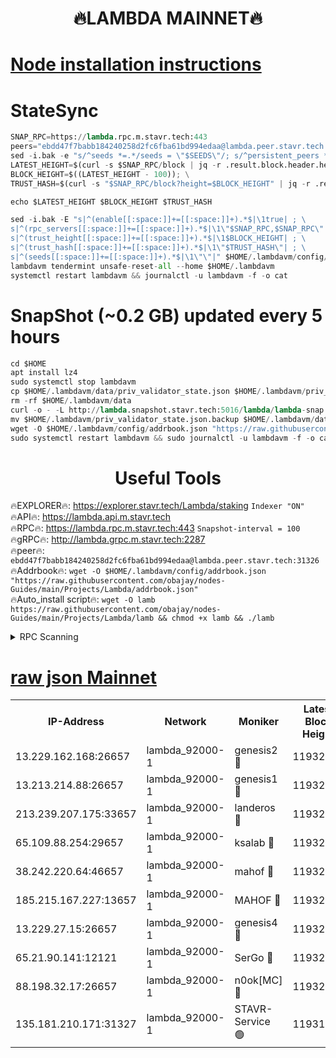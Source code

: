 <h1 align="center"> 🔥LAMBDA MAINNET🔥</h1>


[Node installation instructions](https://github.com/obajay/nodes-Guides/tree/main/Projects/Lambda)
=


# StateSync
```python
SNAP_RPC=https://lambda.rpc.m.stavr.tech:443
peers="ebdd47f7babb184240258d2fc6fba61bd994edaa@lambda.peer.stavr.tech:31326" 
sed -i.bak -e "s/^seeds *=.*/seeds = \"$SEEDS\"/; s/^persistent_peers *=.*/persistent_peers = \"$PEERS\"/" $HOME/.lambdavm/config/config.toml
LATEST_HEIGHT=$(curl -s $SNAP_RPC/block | jq -r .result.block.header.height); \
BLOCK_HEIGHT=$((LATEST_HEIGHT - 100)); \
TRUST_HASH=$(curl -s "$SNAP_RPC/block?height=$BLOCK_HEIGHT" | jq -r .result.block_id.hash)

echo $LATEST_HEIGHT $BLOCK_HEIGHT $TRUST_HASH

sed -i.bak -E "s|^(enable[[:space:]]+=[[:space:]]+).*$|\1true| ; \
s|^(rpc_servers[[:space:]]+=[[:space:]]+).*$|\1\"$SNAP_RPC,$SNAP_RPC\"| ; \
s|^(trust_height[[:space:]]+=[[:space:]]+).*$|\1$BLOCK_HEIGHT| ; \
s|^(trust_hash[[:space:]]+=[[:space:]]+).*$|\1\"$TRUST_HASH\"| ; \
s|^(seeds[[:space:]]+=[[:space:]]+).*$|\1\"\"|" $HOME/.lambdavm/config/config.toml
lambdavm tendermint unsafe-reset-all --home $HOME/.lambdavm
systemctl restart lambdavm && journalctl -u lambdavm -f -o cat

```
# SnapShot (~0.2 GB) updated every 5 hours
```python
cd $HOME
apt install lz4
sudo systemctl stop lambdavm
cp $HOME/.lambdavm/data/priv_validator_state.json $HOME/.lambdavm/priv_validator_state.json.backup
rm -rf $HOME/.lambdavm/data
curl -o - -L http://lambda.snapshot.stavr.tech:5016/lambda/lambda-snap.tar.lz4 | lz4 -c -d - | tar -x -C $HOME/.lambdavm --strip-components 2
mv $HOME/.lambdavm/priv_validator_state.json.backup $HOME/.lambdavm/data/priv_validator_state.json
wget -O $HOME/.lambdavm/config/addrbook.json "https://raw.githubusercontent.com/obajay/nodes-Guides/main/Projects/Lambda/addrbook.json"
sudo systemctl restart lambdavm && sudo journalctl -u lambdavm -f -o cat
```
 <h1 align="center"> Useful Tools</h1>

🔥EXPLORER🔥:      https://explorer.stavr.tech/Lambda/staking	        `Indexer "ON"` \
🔥API🔥: 			 		 https://lambda.api.m.stavr.tech \
🔥RPC🔥:           https://lambda.rpc.m.stavr.tech:443	              `Snapshot-interval = 100` \
🔥gRPC🔥:          http://lambda.grpc.m.stavr.tech:2287 \
🔥peer🔥:					 `ebdd47f7babb184240258d2fc6fba61bd994edaa@lambda.peer.stavr.tech:31326` \
🔥Addrbook🔥:    ```wget -O $HOME/.lambdavm/config/addrbook.json "https://raw.githubusercontent.com/obajay/nodes-Guides/main/Projects/Lambda/addrbook.json"``` \
🔥Auto_install script🔥: ```wget -O lamb https://raw.githubusercontent.com/obajay/nodes-Guides/main/Projects/Lambda/lamb && chmod +x lamb && ./lamb```


<details>
<summary>RPC Scanning</summary>

<h2 align="center"> We scan nodes in real time every 4 hours. And we provide the final result of RPC endpoints.
We cannot influence the operation of these nodes in any way. </h2>


```python
If Voting Power is higher than 0 --> then the Node is a validator of the network and may be subject to attack and be a potential threat to the chain.
```
```python
We marked such validators with a red symbol
```

</details>

[raw json Mainnet](https://rpc-check.lambm.stavr.tech/lambm/rpc-lambm-result.json)
=


<table><tr><th>IP-Address</th><th>Network</th><th>Moniker</th><th>Latest Block Height</th><th>Earliest Block Height</th><th>Catching Up</th><th>Tx Index</th><th>Voting Power</th><th>Scan Time</th></tr><tr><td>13.229.162.168:26657</td><td>lambda_92000-1</td><td>genesis2 🔴</td><td>11932191</td><td>1</td><td>False</td><td>on</td><td>15379634</td><td>2024-02-27T19:09:01.637173397UTC</td></tr><tr><td>13.213.214.88:26657</td><td>lambda_92000-1</td><td>genesis1 🔴</td><td>11932192</td><td>1</td><td>False</td><td>on</td><td>737835</td><td>2024-02-27T19:09:06.385643571UTC</td></tr><tr><td>213.239.207.175:33657</td><td>lambda_92000-1</td><td>landeros 🔴</td><td>11932190</td><td>8136001</td><td>False</td><td>off</td><td>1819265</td><td>2024-02-27T19:08:56.347230641UTC</td></tr><tr><td>65.109.88.254:29657</td><td>lambda_92000-1</td><td>ksalab 🔴</td><td>11932192</td><td>8715001</td><td>False</td><td>on</td><td>510465</td><td>2024-02-27T19:09:11.163776493UTC</td></tr><tr><td>38.242.220.64:46657</td><td>lambda_92000-1</td><td>mahof 🔴</td><td>11932194</td><td>10131001</td><td>False</td><td>off</td><td>770350</td><td>2024-02-27T19:09:15.896071007UTC</td></tr><tr><td>185.215.167.227:13657</td><td>lambda_92000-1</td><td>MAHOF 🔴</td><td>11932192</td><td>10134001</td><td>False</td><td>on</td><td>2051510</td><td>2024-02-27T19:09:05.202648485UTC</td></tr><tr><td>13.229.27.15:26657</td><td>lambda_92000-1</td><td>genesis4 🔴</td><td>11932192</td><td>11043001</td><td>False</td><td>on</td><td>9567262</td><td>2024-02-27T19:09:04.902731311UTC</td></tr><tr><td>65.21.90.141:12121</td><td>lambda_92000-1</td><td>SerGo 🔴</td><td>11932193</td><td>11832193</td><td>False</td><td>off</td><td>10608418</td><td>2024-02-27T19:09:15.605280831UTC</td></tr><tr><td>88.198.32.17:26657</td><td>lambda_92000-1</td><td>n0ok[MC] 🔴</td><td>11932194</td><td>11832194</td><td>False</td><td>off</td><td>1578630</td><td>2024-02-27T19:09:20.867850044UTC</td></tr><tr><td>135.181.210.171:31327</td><td>lambda_92000-1</td><td>STAVR-Service 🟢</td><td>11931710</td><td>11930501</td><td>False</td><td>on</td><td>0</td><td>2024-02-27T19:09:10.806515647UTC</td></tr></table>
